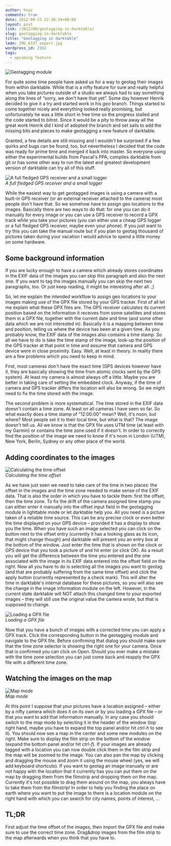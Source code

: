 ```yaml
---
author: houz
comments: true
date: 2012-09-23 22:30:34+00:00
layout: post
link: /2012/09/geotagging-in-darktable/
slug: geotagging-in-darktable
title: "Geotagging in darktable"
lede: IMG_6337_export.jpg
wordpress_id: 2162
tags:
  - upcoming feature
---
```

![Geotagging module](geotagging_module.jpg)

For quite some time people have asked us for a way to geotag their images from within darktable. While that is a nifty feature for sure and really helpful when you take pictures outside of a studio we always had to say something along the lines of “sorry, we don't have that yet”. Some day however Henrik decided to give it a try and started work in his _geo_ branch. Things started to come together nicely and everything looked really promising, but unfortunately he was a little short in free time so the progress stalled and the code started to bitrot. Since it would be a pity to throw away all the great work Henrik did I kind of adopted the branch and set sails to add the missing bits and pieces to make geotagging a new feature of darktable.

Granted, a few details are still missing and I wouldn't be surprised if a few quirks and bugs can be found, too, but nevertheless I decided that the code was ready for prime time and merged it back into master. So everyone using either the experimental builds from Pascal's PPA, compiles darktable from git or has some other way to run the latest and greatest development version of darktable can try all of this stuff.

![A full fledged GPS receiver and a small logger](gps_devices.jpg)
<br>_A full fledged GPS receiver and a small logger_

While the easiest way to get geotagged images is using a camera with a built-in GPS receiver (or an external receiver attached to the camera) most people don't have that. So we somehow have to assign geo locations to the images. Basically there are two ways to do that: for one you can do it manually for every image or you can use a GPS receiver to record a GPX track while you take your pictures (you can either use a cheap GPS logger or a full fledged GPS receiver, maybe even your phone). If you just want to try this you can take the manual route but if you plan to geotag thousand of pictures taken during your vacation I would advice to spend a little money on some hardware.


## Some background information


If you are lucky enough to have a camera which already stores coordinates in the EXIF data of the images you can skip this paragraph and also the next one. If you want to tag the images manually you can skip the next two paragraphs, too. Or just keep reading, it might be interesting after all. ;)

So, let me explain the intended workflow to assign geo locations to your images making use of the GPX file stored by your GPS tracker. First of all let me explain what these GPX files are. The GPS receiver calculates its current position based on the information it receives from some satellites and stores them in a GPX file, together with the current date and time (and some other data which we are not interested in). Basically it is a mapping between time and position, telling us where the device has been at a given time. As you probably know, the EXIF data of the images also contains a time stamp. So all we have to do is take the time stamp of the image, look-up the position of the GPS tracker at that point in time and assume that camera and GPS device were in close proximity. Easy. Well, at least in theory. In reality there are a few problems which you need to keep in mind.

First, most cameras don't have the exact time (GPS devices however have it, they are basically showing the time from atomic clocks sent by the GPS system). At least my camera is almost always off a little. Maybe you are better in taking care of setting the embedded clock. Anyway, if the time of camera and GPS tracker differs the location will also be wrong. So we might need to fix the time stored with the image.

The second problem is more systematical. The time stored in the EXIF data doesn't contain a time zone. At least on all cameras I have seen so far. So what exactly does a time stamp of “12:00:00” mean? Well, it's noon, but where? Most people set it to their local time, but what is that? The image doesn't tell us. All we know is that the GPX file uses UTM time (at least with my Garmin) or contains the time zone used if it doesn't. In order to correctly find the position of the image we need to know if it's noon in London (UTM), New York, Berlin, Sydney or any other place of the world.


## Adding coordinates to the images


![Calculating the time offset](geotagging_offset.jpg)
<br>_Calculating the time offset_

As we have just seen we need to take care of the time in two places: the offset in the images and the time zone needed to make sense of the EXIF data. That is also the order in which you have to tackle them: first the offset, then the time zone. To fix the drift of the camera assigned time stamp you can either enter it manually into the offset input field in the geotagging module in lighttable mode or let darktable help you. All you need is a picture taken of a reliable time source. This can be any precise clock or even better the time displayed on your GPS device&nbsp;– provided it has a display to show you the time. When you have such an image selected you can click on the button next to the offset entry (currently it has a looking glass as its icon, that might change though) and darktable will present you an entry box at the bottom of the window. Just enter the time that is shown on the clock or GPS device that you took a picture of and hit enter (or click OK). As a result you will get the difference between the time you entered and the one associated with the image in its EXIF data entered into the offset field on the right. Now all you have to do is selecting all the images you want to geotag (and that are probably suffering from the same time offset) and click the apply button (currently represented by a check mark). This will alter the time in darktable's internal database for these pictures, so you will also see the change in the image information module on the left. However, in the current state darktable will NOT attach this changed time to your exported images&nbsp;– they will still use the original value the camera wrote, but that is supposed to change.

![Loading a GPX file](geotagging_gpx.jpg)
<br>_Loading a GPX file_

Now that you have a bunch of images with a corrected time you can apply a GPX track. Click the corresponding button in the geotagging module and navigate to the GPX file. Before confirming that dialog you should make sure that the time zone selector is showing the right one for your camera. Once that is confirmed you can click on Open. Should you ever make a mistake with the time zone selection you can just come back and reapply the GPX file with a different time zone.


## Watching the images on the map


![Map mode](geotagging_map.jpg)
<br>_Map mode_

At this point I suppose that your pictures have a location assigned&nbsp;– either by a nifty camera which does it on its own or by you loading a GPX file&nbsp;– or that you want to add that information manually. In any case you should switch to the map mode by selecting it in the header of the window (top right hand, maybe you have to expand the top panel and/or hit _ctrl-h_ to see it). You should now see a map in the center and some new modules on the right. Make sure to display the film strip on the bottom of the window (expand the bottom panel and/or hit _ctrl-f_). If your images are already tagged with a location you can now double click them in the film strip and the map will be zoomed to the image. You can also pan the map by clicking and dragging the mouse and zoom it using the mouse wheel (yes, we will add keyboard shortcuts). If you want to geotag an image manually or are not happy with the location that it currently has you can put them on the map by dragging them from the filmstrip and dropping them on the map. Currently it's not possible to drag them around on the map, you always have to take them from the filmstrip! In order to help you finding the place on earth where you want to put the image to there is a location module on the right hand with which you can search for city names, points of interest, …


## TL;DR


First adjust the time offset of the images, then import the GPX file and make sure to use the correct time zone. Drag&drop images from the film strip to the map afterwards when you think that you have to.
